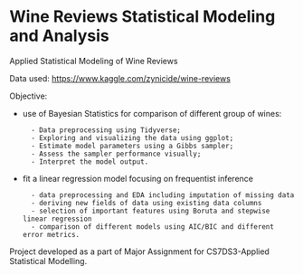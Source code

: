 # Wine Reviews Statistical Modeling and Analysis
Applied Statistical Modeling of Wine Reviews

Data used: https://www.kaggle.com/zynicide/wine-reviews

Objective:

- use of Bayesian Statistics for comparison of different group of wines:
    
        - Data preprocessing using Tidyverse;
        - Exploring and visualizing the data using ggplot;
        - Estimate model parameters using a Gibbs sampler;
        - Assess the sampler performance visually;
        - Interpret the model output.

- fit a linear regression model focusing on frequentist inference
 
        - data preprocessing and EDA including imputation of missing data
        - deriving new fields of data using existing data columns
        - selection of important features using Boruta and stepwise linear regression
        - comparison of different models using AIC/BIC and different error metrics.
 
Project developed as a part of Major Assignment for CS7DS3-Applied Statistical Modelling.
